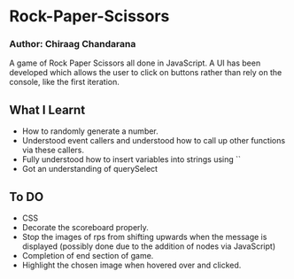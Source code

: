 # Rock-Paper-Scissors
### Author: Chiraag Chandarana
A game of Rock Paper Scissors all done in JavaScript. A UI has been developed which allows the user to click on buttons rather than rely on the console, like the first iteration.

## What I Learnt 
* How to randomly generate a number.
* Understood event callers and understood how to call up other functions via these callers.
* Fully understood how to insert variables into strings using ``
* Got an understanding of querySelect
## To DO
* CSS
* Decorate the scoreboard properly.
* Stop the images of rps from shifting upwards when the message is displayed (possibly done due to the addition of nodes via JavaScript)
* Completion of end section of game.
* Highlight the chosen image when hovered over and clicked. 